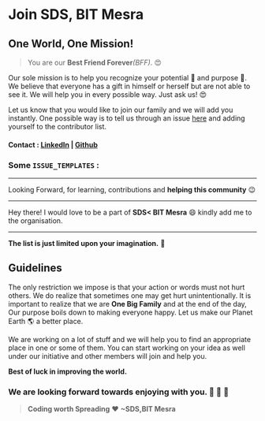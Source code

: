 # Join SDS, BIT Mesra

## One World, One Mission!

> You are our **Best Friend Forever**_(BFF)_. :heart_eyes: 

Our sole mission is to help you recognize your potential :muscle:  and purpose :musical_note:. We believe that everyone has a gift in himself or herself but are not able to see it. We will help you in every possible way. Just ask us! :heart_eyes:

Let us know that you would like to join our family and we will add you instantly. One possible way is to tell us through an issue [here](https://github.com/SDS-Society-for-Data-Science-BIT-Mesra/New-Comers/issues) and adding yourself to the contributor list.

#### Contact : **[LinkedIn](https://www.linkedin.com/company/socirty-for-data-science-bit-mesra/)** | **[Github](https://github.com/SDS-Society-for-Data-Science-BIT-Mesra)**



### Some `ISSUE_TEMPLATES` :

---

Looking Forward, for learning, contributions and **helping this community** :wink: 

---

Hey there!
I would love to be a part of **SDS< BIT Mesra** :smile:
kindly add me to the organisation.

---


**The list is just limited upon your imagination.** :rocket: 

## Guidelines

The only restriction we impose is that your action or words must not hurt others. We do realize that sometimes one may get hurt unintentionally. It is important to realize that we are **One Big Family** and at the end of the day, Our purpose boils down to making everyone happy. Let us make our Planet Earth :earth_americas: a better place.

We are working on a lot of stuff and we will help you to find an appropriate place in one or some of them. You can start working on your idea as well under our initiative and other members will join and help you.

**Best of luck in improving the world.**

### We are looking forward towards enjoying with you. :wine_glass: :cake: :dancer: 

> **Coding worth Spreading** :heart: **~SDS,BIT Mesra**


